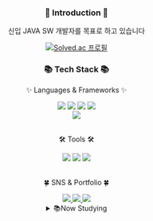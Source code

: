 
<div align=center>  
<h3>👋 Introduction 👋</h3>
<p> 신입 JAVA SW 개발자를 목표로 하고 있습니다 </p>
</div>

<div align=center>
	
[![Solved.ac
프로필](http://mazassumnida.wtf/api/v2/generate_badge?boj=si_planet)](https://solved.ac/si_planet)
</div>

<div align=center>
	<h3>📚 Tech Stack 📚</h3>
	<p>✨ Languages & Frameworks ✨</p>
</div>
<div align="center">
	<img src="https://img.shields.io/badge/Java-007396?style=for-the-badge&logo=Conda-Forge&logoColor=white" />
	<img src="https://img.shields.io/badge/JavaScript-F7DF1E?style=for-the-badge&logo=JavaScript&logoColor=white" />
	<img src="https://img.shields.io/badge/Spring-6DB33F?style=for-the-badge&logo=Spring&logoColor=white" />
	<img src="https://img.shields.io/badge/Mybatis-000000?style=for-the-badge&logo=Fluentd&logoColor=white" />
	<br>
	<img src="https://img.shields.io/badge/Oracle%20SQL-F80000?style=for-the-badge&logo=Oracle&logoColor=white" />
</div>
<br>
<div align=center>
	<p>🛠 Tools 🛠</p>
</div>
<div align=center>
	<img src="https://img.shields.io/badge/Eclipse%20IDE-2C2255?style=for-the-badge&logo=EclipseIDE&logoColor=white" />
	<img src="https://img.shields.io/badge/Tomcat-F8DC75?style=for-the-badge&logo=ApacheTomcat&logoColor=white" />
	<img src="https://img.shields.io/badge/GitHub-181717?style=for-the-badge&logo=GitHub&logoColor=white" />
</div>
<br>
<div align=center>
	<p>🍀 SNS & Portfolio 🍀</p>
</div>
<div align=center>
	<a href="[https://yermi.tistory.com](https://planet-c.tistory.com/)">
		<img src="https://img.shields.io/badge/Blog-FF9800?style=for-the-badge&logo=Blogger&logoColor=white" />
	</a>
	<a href="mailto:sooin.ju@gmail.com">
		<img src="https://img.shields.io/badge/Mail-30B980?style=for-the-badge&logo=Gmail&logoColor=white" />
	</a>
	<a href="">
		<img src="https://img.shields.io/badge/Notion-000000?style=for-the-badge&logo=Notion&logoColor=white" />
	</a>
	<br>
</div>

<div align=center>
  <details>
    <summary>
      📚Now Studying
    </summary>
      <img value="python" src="https://img.shields.io/badge/Python-3776AB?style=for-the-badge&logo=python&logoColor=white">
	<img src="https://img.shields.io/badge/springboot-6DB33F?style=for-the-badge&logo=springboot&logoColor=white">
  </details>
</div>

